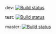 dev: [![Build status](https://build.appcenter.ms/v0.1/apps/6c5f9383-b5fd-4a46-b0df-5b4f6b5b77c7/branches/dev/badge)](https://appcenter.ms)

test: [![Build status](https://build.appcenter.ms/v0.1/apps/6c5f9383-b5fd-4a46-b0df-5b4f6b5b77c7/branches/test/badge)](https://appcenter.ms)

master: [![Build status](https://build.appcenter.ms/v0.1/apps/6c5f9383-b5fd-4a46-b0df-5b4f6b5b77c7/branches/master/badge)](https://appcenter.ms)
